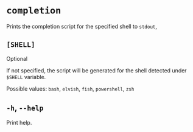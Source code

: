 # `completion`
Prints the completion script for the specified shell to `stdout`,

## `[SHELL]`
Optional 

If not specified, the script will be generated for the shell detected under `$SHELL` variable.

Possible values: `bash`, `elvish`, `fish`, `powershell`, `zsh`

## `-h`, `--help`

Print help.
